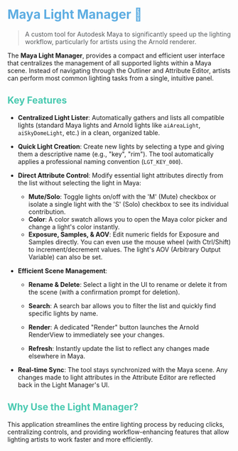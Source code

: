 <h1 style="color: #5DADE2;">Maya Light Manager 🔦</h1>

<blockquote style="color:rgb(85, 88, 91);">A custom tool for Autodesk Maya to significantly speed up the lighting workflow, particularly for artists using the Arnold renderer.</blockquote>

The **Maya Light Manager**, provides a compact and efficient user interface that centralizes the management of all supported lights within a Maya scene. Instead of navigating through the Outliner and Attribute Editor, artists can perform most common lighting tasks from a single, intuitive panel.

<h2 style="color: #48C9B0;">Key Features</h2>

*   **Centralized Light Lister**: Automatically gathers and lists all compatible lights (standard Maya lights and Arnold lights like `aiAreaLight`, `aiSkyDomeLight`, etc.) in a clean, organized table.

*   **Quick Light Creation**: Create new lights by selecting a type and giving them a descriptive name (e.g., "key", "rim"). The tool automatically applies a professional naming convention (`LGT_KEY_000`).

*   **Direct Attribute Control**: Modify essential light attributes directly from the list without selecting the light in Maya:
    *   **Mute/Solo**: Toggle lights on/off with the 'M' (Mute) checkbox or isolate a single light with the 'S' (Solo) checkbox to see its individual contribution.
    *   **Color**: A color swatch allows you to open the Maya color picker and change a light's color instantly.
    *   **Exposure, Samples, & AOV**: Edit numeric fields for Exposure and Samples directly. You can even use the mouse wheel (with Ctrl/Shift) to increment/decrement values. The light's AOV (Arbitrary Output Variable) can also be set.

*   **Efficient Scene Management**:
    *   **Rename & Delete**: Select a light in the UI to rename or delete it from the scene (with a confirmation prompt for deletion).
    *   **Search**: A search bar allows you to filter the list and quickly find specific lights by name.
    *   **Render**: A dedicated "Render" button launches the Arnold RenderView to immediately see your changes.

    *   **Refresh**: Instantly update the list to reflect any changes made elsewhere in Maya.

*   **Real-time Sync**: The tool stays synchronized with the Maya scene. Any changes made to light attributes in the Attribute Editor are reflected back in the Light Manager's UI.

<h2 style="color: #48C9B0;">Why Use the Light Manager?</h2>

This application streamlines the entire lighting process by reducing clicks, centralizing controls, and providing workflow-enhancing features that allow lighting artists to work faster and more efficiently.
